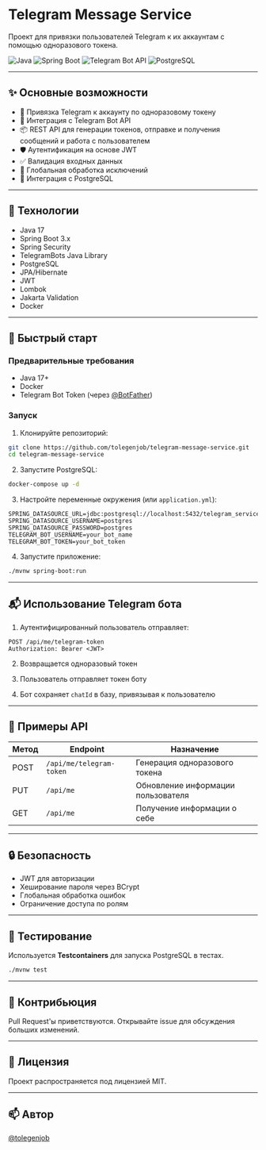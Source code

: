 # Telegram Message Service

Проект для привязки пользователей Telegram к их аккаунтам с помощью одноразового токена.

![Java](https://img.shields.io/badge/Java-17-blue.svg)
![Spring Boot](https://img.shields.io/badge/Spring%20Boot-3.x-brightgreen.svg)
![Telegram Bot API](https://img.shields.io/badge/Telegram%20Bot-API-blue.svg)
![PostgreSQL](https://img.shields.io/badge/PostgreSQL-Database-blue.svg)

---

## ✨ Основные возможности

- 🔐 Привязка Telegram к аккаунту по одноразовому токену
- 🤖 Интеграция с Telegram Bot API
- 📦 REST API для генерации токенов, отправке и получения сообщений и работа с пользователем
- 🛡 Аутентификация на основе JWT
- ✅ Валидация входных данных
- 📝 Глобальная обработка исключений
- 🐘 Интеграция с PostgreSQL

---

## 🧩 Технологии

- Java 17
- Spring Boot 3.x
- Spring Security
- TelegramBots Java Library
- PostgreSQL
- JPA/Hibernate
- JWT
- Lombok
- Jakarta Validation
- Docker

---

## 🚀 Быстрый старт

### Предварительные требования

- Java 17+
- Docker
- Telegram Bot Token (через [@BotFather](https://t.me/BotFather))

### Запуск

1. Клонируйте репозиторий:

```bash
git clone https://github.com/tolegenjob/telegram-message-service.git
cd telegram-message-service
```

2. Запустите PostgreSQL:

```bash
docker-compose up -d
```

3. Настройте переменные окружения (или `application.yml`):

```env
SPRING_DATASOURCE_URL=jdbc:postgresql://localhost:5432/telegram_service
SPRING_DATASOURCE_USERNAME=postgres
SPRING_DATASOURCE_PASSWORD=postgres
TELEGRAM_BOT_USERNAME=your_bot_name
TELEGRAM_BOT_TOKEN=your_bot_token
```

4. Запустите приложение:

```bash
./mvnw spring-boot:run
```

---

## 📬 Использование Telegram бота

1. Аутентифицированный пользователь отправляет:

```
POST /api/me/telegram-token
Authorization: Bearer <JWT>
```

2. Возвращается одноразовый токен

3. Пользователь отправляет токен боту

4. Бот сохраняет `chatId` в базу, привязывая к пользователю

---

## 📑 Примеры API

| Метод | Endpoint                   | Назначение                         |
|-------|----------------------------|------------------------------------|
| POST  | `/api/me/telegram-token`   | Генерация одноразового токена      |
| PUT   | `/api/me`                  | Обновление информации пользователя |
| GET   | `/api/me`                  | Получение информации о себе        |

---

## 🔒 Безопасность

- JWT для авторизации
- Хеширование пароля через BCrypt
- Глобальная обработка ошибок
- Ограничение доступа по ролям

---

## 🧪 Тестирование

Используется **Testcontainers** для запуска PostgreSQL в тестах.

```bash
./mvnw test
```

---

## 🤝 Контрибьюция

Pull Request'ы приветствуются. Открывайте issue для обсуждения больших изменений.

---

## 📄 Лицензия

Проект распространяется под лицензией MIT.

---

## 📫 Автор

[@tolegenjob](https://github.com/tolegenjob)
